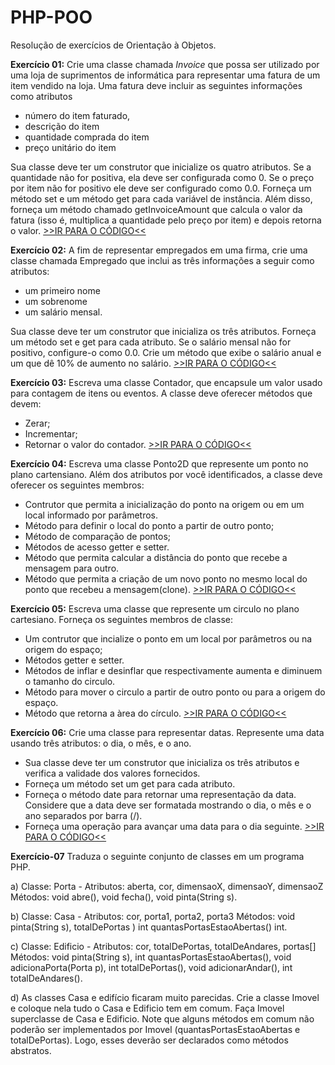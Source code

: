 # PHP-POO

Resolução de exercícios de Orientação à Objetos.

**Exercício 01:** Crie uma classe chamada *Invoice* que possa ser utilizado por uma loja de suprimentos de informática para representar uma fatura de um item vendido na loja. Uma fatura deve incluir as seguintes informações como atributos

* número do item faturado,
* descrição do item
* quantidade comprada do item
* preço unitário do item

Sua classe deve ter um construtor que inicialize os quatro atributos.
Se a quantidade não for positiva, ela deve ser configurada como 0.
Se o preço por item não for positivo ele deve ser configurado como 0.0.
Forneça um método set e um método get para cada variável de instância.
Além disso, forneça um método chamado getInvoiceAmount que calcula o valor
da fatura (isso é, multiplica a quantidade pelo preço por item) e depois
retorna o valor.
[>>IR PARA O CÓDIGO<<](https://github.com/CaetanoMatheus/php-poo/tree/master/exercicio-01)

**Exercício 02:** A fim de representar empregados em uma firma, crie uma classe chamada Empregado que inclui as três informações a seguir como atributos:
 
 * um primeiro nome
 * um sobrenome
 * um salário mensal.

 Sua classe deve ter um construtor que inicializa os três atributos.
 Forneça um método set e get para cada atributo.
 Se o salário mensal não for positivo, configure-o como 0.0.
 Crie um método que exibe o salário anual e um que dê 10% de aumento no salário.
 [>>IR PARA O CÓDIGO<<](https://github.com/CaetanoMatheus/php-poo/tree/master/exercicio-02)

**Exercício 03:** Escreva uma classe Contador, que encapsule um valor usado para contagem de itens ou eventos. A classe deve oferecer métodos que devem:
* Zerar;
* Incrementar;
* Retornar o valor do contador.
 [>>IR PARA O CÓDIGO<<](https://github.com/CaetanoMatheus/php-poo/tree/master/exercicio-03)

**Exercício 04:** Escreva uma classe Ponto2D que represente um ponto  no plano cartensiano.
Além dos atributos por você identificados, a classe deve oferecer os seguintes membros:
* Contrutor que permita a inicialização do ponto na origem ou em um local informado por parâmetros.
* Método para definir o local do ponto a partir de outro ponto;
* Método de comparação de pontos;
* Métodos de acesso getter e setter.
* Método que permita calcular a distância do ponto que recebe a mensagem para outro.
* Método que permita a criação de um novo ponto no mesmo local do ponto que recebeu a mensagem(clone).
 [>>IR PARA O CÓDIGO<<](https://github.com/CaetanoMatheus/php-poo/tree/master/exercicio-04)

**Exercício 05:** Escreva uma classe que represente um circulo no plano cartesiano.
Forneça os seguintes membros de classe:
* Um contrutor que incialize o ponto em um local por parâmetros ou na origem do espaço;
* Métodos getter e setter.
* Métodos de inflar e desinflar que respectivamente aumenta e diminuem o tamanho do circulo.
* Método para mover o circulo  a partir de outro ponto ou para a origem do espaço.
* Método que retorna a àrea do círculo.
[>>IR PARA O CÓDIGO<<](https://github.com/CaetanoMatheus/php-poo/tree/master/exercicio-05)

**Exercício 06:** Crie uma classe para representar datas. Represente uma data usando três atributos: o dia, o mês, e o ano.
* Sua classe deve ter um construtor que inicializa os três atributos e verifica a validade dos valores fornecidos. 
* Forneça um método set um get para cada atributo. 
* Forneça o método date para retornar uma representação da data. Considere que a data deve ser formatada mostrando o dia, o mês e o ano separados por barra (/). 
* Forneça uma operação para avançar uma data para o dia seguinte.
[>>IR PARA O CÓDIGO<<](https://github.com/CaetanoMatheus/php-poo/tree/master/exercicio-06)

**Exercício-07** Traduza o seguinte conjunto de classes em um programa PHP. 

a) Classe: Porta - Atributos: aberta, cor, dimensaoX, dimensaoY, dimensaoZ Métodos: void abre(), void fecha(), void pinta(String s).

b) Classe: Casa -  Atributos: cor, porta1, porta2, porta3 Métodos: void pinta(String s), totalDePortas ) int quantasPortasEstaoAbertas() int.

c) Classe: Edificio - Atributos: cor, totalDePortas, totalDeAndares, 
portas[] Métodos: void pinta(String s), int quantasPortasEstaoAbertas(), 
void adicionaPorta(Porta p), int totalDePortas(), void adicionarAndar(),
int totalDeAndares().

d) As classes Casa e edifício ficaram muito parecidas. 
Crie a classe Imovel e coloque nela tudo o Casa e Edificio tem em comum. 
Faça Imovel superclasse de Casa e Edificio. Note que alguns métodos em comum não poderão ser implementados por Imovel (quantasPortasEstaoAbertas 
e totalDePortas). Logo, esses deverão ser declarados como métodos abstratos.